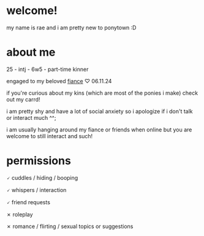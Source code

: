 # welcome!

my name is rae and i am pretty new to ponytown :D

# about me

25 - intj - 6w5 - part-time kinner

engaged to my beloved [fiance](https://github.com/TAKEURHEART) ♡ 06.11.24

if you're curious about my kins (which are most of the ponies i make) check out my carrd!

i am pretty shy and have a lot of social anxiety so i apologize if i don't talk or interact much ^^;

i am usually hanging around my fiance or friends when online but you are welcome to still interact and such!

# permissions

🗸 cuddles / hiding / booping

🗸 whispers / interaction

🗸 friend requests

✗ roleplay

✗ romance / flirting / sexual topics or suggestions
